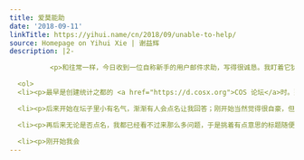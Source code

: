 ```yaml
---
title: 爱莫能助
date: '2018-09-11'
linkTitle: https://yihui.name/cn/2018/09/unable-to-help/
source: Homepage on Yihui Xie | 谢益辉
description: |2-

          <p>和往常一样，今日收到一位自称新手的用户邮件求助，写得很诚恳。我盯着它犹豫了一会儿，都已经打开回复框、敲了第一句话了，想想还是删掉关了。回顾一下我这十几年来回答问题的心路历程：</p>

  <ol>
  <li><p>最早是创建统计之都的 <a href="https://d.cosx.org">COS 论坛</a>时。那时候只要是个问题我都会回答，甚至就算不知道答案也要放狗搜了答案来回答。</p></li>

  <li><p>后来开始在坛子里小有名气，渐渐有人会点名让我回答；刚开始当然觉得很自豪，但随着问题越来越多，我感觉我一个人根本扛不住。于是开始吼人，叫他们发帖时不要点名，尤其不要在帖子标题里点名，这样让其他人也有回答问题的机会，分流出去一些压力。</p></li>

  <li><p>再后来无论是否点名，我都已经看不过来那么多问题，于是挑着有点意思的标题随便点进去看看。此时我还算心慈手软，能回答的尽量都给回答一下。但有人眼见发帖找不到我，就开始给我发邮件；还有些人不知道论坛的存在，只是从别的渠道听说我，于是有问题也发邮件。</p></li>

  <li><p>刚开始我会
---
```

